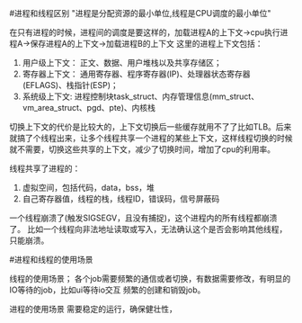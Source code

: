 #进程和线程区别
"进程是分配资源的最小单位,线程是CPU调度的最小单位"

在只有进程的时候，进程间的调度是要这样的，加载进程A的上下文->cpu执行进程A->保存进程A的上下文->加载进程B的上下文
这里的进程上下文包括：
1. 用户级上下文： 正文、数据、用户堆栈以及共享存储区； 
2. 寄存器上下文： 通用寄存器、程序寄存器(IP)、处理器状态寄存器(EFLAGS)、栈指针(ESP)； 
3. 系统级上下文: 进程控制块task_struct、内存管理信息(mm_struct、vm_area_struct、pgd、pte)、内核栈

切换上下文的代价是比较大的，上下文切换后一些缓存就用不了了比如TLB。后来就搞了个线程出来，让多个线程共享一个进程的某些上下文，这样线程切换的时候就不需要，切换这些共享的上下文，减少了切换时间，增加了cpu的利用率。

线程共享了进程的：
1. 虚拟空间，包括代码，data，bss，堆
2. 自己寄存器值，线程的栈，线程ID，错误码，信号屏蔽码

一个线程崩溃了(触发SIGSEGV，且没有捕捉)，这个进程内的所有线程都崩溃了。
比如一个线程向非法地址读取或写入，无法确认这个是否会影响其他线程，只能崩溃。

#进程和线程的使用场景

线程的使用场景；
各个job需要频繁的通信或者切换，有数据需要修改，有明显的IO等待的job，比如ui等待io交互
频繁的创建和销毁job。

进程的使用场景
需要稳定的运行，确保健壮性，